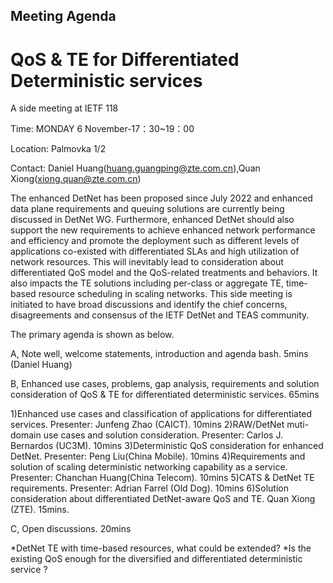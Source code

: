 ## Meeting Agenda

# QoS & TE for Differentiated Deterministic services

A side meeting at IETF 118

Time: MONDAY 6 November-17：30~19：00

Location: Palmovka 1/2

Contact: Daniel Huang(huang.guangping@zte.com.cn),Quan Xiong(xiong.quan@zte.com.cn)

The enhanced DetNet has been proposed since July 2022 and enhanced data plane requirements and queuing solutions are currently 
being discussed in DetNet WG. Furthermore, enhanced DetNet should also support the new requirements to achieve enhanced network
performance and efficiency and promote the deployment such as different levels of applications co-existed with differentiated 
SLAs and high utilization of network resources. This will inevitably lead to consideration about differentiated QoS model and
the QoS-related treatments and behaviors. It also impacts the TE solutions including per-class or aggregate TE, time-based 
resource scheduling in scaling networks. This side meeting is initiated to have broad discussions and identify the chief 
concerns, disagreements and consensus of the IETF DetNet and TEAS community. 

The primary agenda is shown as below.

A, Note well, welcome statements, introduction and agenda bash. 5mins (Daniel Huang)

B, Enhanced use cases, problems, gap analysis, requirements and solution consideration of QoS & TE for differentiated deterministic services. 65mins

1)Enhanced use cases and classification of applications for differentiated services. Presenter: Junfeng Zhao (CAICT). 10mins
2)RAW/DetNet muti-domain use cases and solution consideration. Presenter:  Carlos J. Bernardos (UC3M). 10mins
3)Deterministic QoS consideration for enhanced DetNet. Presenter: Peng Liu(China Mobile). 10mins
4)Requirements and solution of scaling deterministic networking capability as a service. Presenter: Chanchan Huang(China Telecom). 10mins
5)CATS & DetNet TE requirements. Presenter: Adrian Farrel (Old Dog). 10mins
6)Solution consideration about differentiated DetNet-aware QoS and TE. Quan Xiong (ZTE). 15mins.

C, Open discussions. 20mins

*DetNet TE with time-based resources, what could be extended?
*Is the existing QoS enough for the diversified and differentiated deterministic service ?
